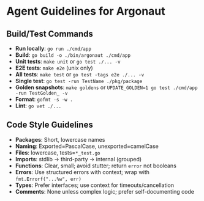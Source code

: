 # Agent Guidelines for Argonaut

## Build/Test Commands
- **Run locally**: `go run ./cmd/app`
- **Build**: `go build -o ./bin/argonaut ./cmd/app`
- **Unit tests**: `make unit` or `go test ./... -v`
- **E2E tests**: `make e2e` (unix only)
- **All tests**: `make test` or `go test -tags e2e ./... -v`
- **Single test**: `go test -run TestName ./pkg/package`
- **Golden snapshots**: `make goldens` or `UPDATE_GOLDEN=1 go test ./cmd/app -run TestGolden_ -v`
- **Format**: `gofmt -s -w .`
- **Lint**: `go vet ./...`

## Code Style Guidelines
- **Packages**: Short, lowercase names
- **Naming**: Exported=PascalCase, unexported=camelCase
- **Files**: lowercase, tests=`*_test.go`
- **Imports**: stdlib → third-party → internal (grouped)
- **Functions**: Clear, small; avoid stutter; return `error` not booleans
- **Errors**: Use structured errors with context; wrap with `fmt.Errorf("...%w", err)`
- **Types**: Prefer interfaces; use context for timeouts/cancellation
- **Comments**: None unless complex logic; prefer self-documenting code

